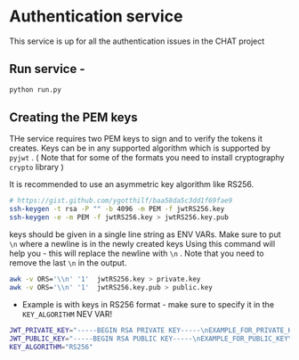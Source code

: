 # Authentication service
This service is up for all the authentication issues in the CHAT project


## Run service -
```bash
python run.py
```

## Creating the PEM keys
THe service requires two PEM keys to sign and to verify the tokens it creates.
Keys can be in any supported algorithm which is supported by ```pyjwt``` . ( Note that for some of the formats you need to install cryptography ```crypto``` library )

It is recommended to use an asymmetric key algorithm like RS256.

```bash
# https://gist.github.com/ygotthilf/baa58da5c3dd1f69fae9
ssh-keygen -t rsa -P "" -b 4096 -m PEM -f jwtRS256.key
ssh-keygen -e -m PEM -f jwtRS256.key > jwtRS256.key.pub
```

keys should be given in a single line string as ENV VARs. Make sure to put ```\n``` where a newline is in the newly created keys
Using this command will help you - this will replace the newline with ```\n``` . Note that you need to remove the last ```\n``` in the output.
```bash
awk -v ORS='\\n' '1'  jwtRS256.key > private.key
awk -v ORS='\\n' '1'  jwtRS256.key.pub > public.key
``` 

* Example is with keys in RS256 format - make sure to specify it in the ```KEY_ALGORITHM``` NEV VAR!
```bash
JWT_PRIVATE_KEY="-----BEGIN RSA PRIVATE KEY-----\nEXAMPLE_FOR_PRIVATE_KEY\n-----END RSA PRIVATE KEY-----"
JWT_PUBLIC_KEY="-----BEGIN RSA PUBLIC KEY-----\nEXAMPLE_FOR_PUBLIC_KEY\n-----END RSA PUBLIC KEY-----"
KEY_ALGORITHM="RS256"
```


